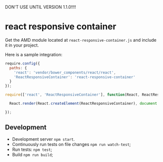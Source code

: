 DON'T USE UNTIL VERSION 1.1.0!!!!

# react responsive container

Get the AMD module located at `react-responsive-container.js` and include it in your project.

Here is a sample integration:

```js
require.config({
  paths: {
    'react': 'vendor/bower_components/react/react',
    'ReactResponsiveContainer': 'react-responsive-container'
  }
});

require(['react', 'ReactResponsiveContainer'], function(React, ReactResponsiveContainer) {

  React.render(React.createElement(ReactResponsiveContainer), document.getElementById('widget-container'));

});
```

## Development

* Development server `npm start`.
* Continuously run tests on file changes `npm run watch-test`;
* Run tests: `npm test`;
* Build `npm run build`;
